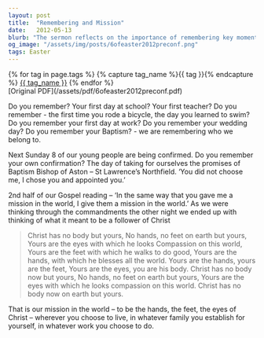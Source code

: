 ```yaml
---
layout: post
title:  "Remembering and Mission"
date:   2012-05-13
blurb: "The sermon reflects on the importance of remembering key moments in our lives, such as baptism and confirmation, as these are the moments when we choose to belong to Christ. It emphasizes that as followers of Christ, we are his body on earth, and it is our mission to act as his hands, feet, and eyes, showing compassion and doing good in the world."
og_image: "/assets/img/posts/6ofeaster2012preconf.png"
tags: Easter
---    
```

<div class="tag-pills">
  {% for tag in page.tags %}
    {% capture tag_name %}{{ tag }}{% endcapture %}
    <a href="{{ site.baseurl }}/tag/{{ tag_name }}" class="tag-pill">{{ tag_name }}</a>
  {% endfor %}
</div>
[Original PDF](/assets/pdf/6ofeaster2012preconf.pdf)

Do you remember? Your first day at school? Your first teacher? Do you remember - the first time you rode a bicycle, the day you learned to swim? Do you remember your first day at work? Do you remember your wedding day? Do you remember your Baptism? - we are remembering who we belong to.

Next Sunday 8 of our young people are being confirmed. Do you remember your own confirmation? The day of taking for ourselves the promises of Baptism Bishop of Aston – St Lawrence’s Northfield. ‘You did not choose me, I chose you and appointed you.’

2nd half of our Gospel reading – ‘In the same way that you gave me a mission in the world, I give them a mission in the world.’ As we were thinking through the commandments the other night we ended up with thinking of what it meant to be a follower of Christ

> Christ has no body but yours,
> No hands, no feet on earth but yours,
> Yours are the eyes with which he looks
> Compassion on this world,
> Yours are the feet with which he walks to do good,
> Yours are the hands, with which he blesses all the world.
> Yours are the hands, yours are the feet,
> Yours are the eyes, you are his body.
> Christ has no body now but yours,
> No hands, no feet on earth but yours,
> Yours are the eyes with which he looks
> compassion on this world.
> Christ has no body now on earth but yours.

That is our mission in the world – to be the hands, the feet, the eyes of Christ – wherever you choose to live, in whatever family you establish for yourself, in whatever work you choose to do.
